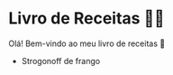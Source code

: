 # Livro de Receitas :man_cook:

Olá! Bem-vindo ao meu livro de receitas :wave:

- Strogonoff de frango